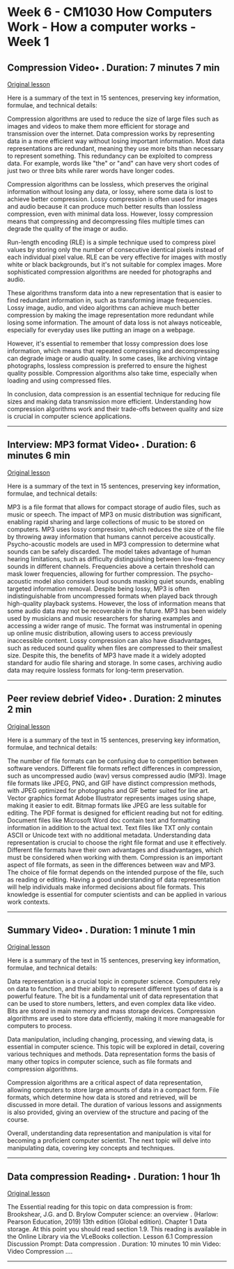 # Week 6 - CM1030 How Computers Work - How a computer works - Week 1

## Compression Video• . Duration: 7 minutes 7 min

[Original lesson](https://www.coursera.org/learn/uol-how-computers-work/lecture/3JO2k/compression)

Here is a summary of the text in 15 sentences, preserving key information, formulae, and technical details:

Compression algorithms are used to reduce the size of large files such as images and videos to make them more efficient for storage and transmission over the internet. Data compression works by representing data in a more efficient way without losing important information. Most data representations are redundant, meaning they use more bits than necessary to represent something. This redundancy can be exploited to compress data. For example, words like "the" or "and" can have very short codes of just two or three bits while rarer words have longer codes.

Compression algorithms can be lossless, which preserves the original information without losing any data, or lossy, where some data is lost to achieve better compression. Lossy compression is often used for images and audio because it can produce much better results than lossless compression, even with minimal data loss. However, lossy compression means that compressing and decompressing files multiple times can degrade the quality of the image or audio.

Run-length encoding (RLE) is a simple technique used to compress pixel values by storing only the number of consecutive identical pixels instead of each individual pixel value. RLE can be very effective for images with mostly white or black backgrounds, but it's not suitable for complex images. More sophisticated compression algorithms are needed for photographs and audio.

These algorithms transform data into a new representation that is easier to find redundant information in, such as transforming image frequencies. Lossy image, audio, and video algorithms can achieve much better compression by making the image representation more redundant while losing some information. The amount of data loss is not always noticeable, especially for everyday uses like putting an image on a webpage.

However, it's essential to remember that lossy compression does lose information, which means that repeated compressing and decompressing can degrade image or audio quality. In some cases, like archiving vintage photographs, lossless compression is preferred to ensure the highest quality possible. Compression algorithms also take time, especially when loading and using compressed files.

In conclusion, data compression is an essential technique for reducing file sizes and making data transmission more efficient. Understanding how compression algorithms work and their trade-offs between quality and size is crucial in computer science applications.

---

## Interview: MP3 format Video• . Duration: 6 minutes 6 min

[Original lesson](https://www.coursera.org/learn/uol-how-computers-work/lecture/sHnil/interview-mp3-format)

Here is a summary of the text in 15 sentences, preserving key information, formulae, and technical details:

MP3 is a file format that allows for compact storage of audio files, such as music or speech. The impact of MP3 on music distribution was significant, enabling rapid sharing and large collections of music to be stored on computers. MP3 uses lossy compression, which reduces the size of the file by throwing away information that humans cannot perceive acoustically. Psycho-acoustic models are used in MP3 compression to determine what sounds can be safely discarded. The model takes advantage of human hearing limitations, such as difficulty distinguishing between low-frequency sounds in different channels. Frequencies above a certain threshold can mask lower frequencies, allowing for further compression. The psycho-acoustic model also considers loud sounds masking quiet sounds, enabling targeted information removal. Despite being lossy, MP3 is often indistinguishable from uncompressed formats when played back through high-quality playback systems. However, the loss of information means that some audio data may not be recoverable in the future. MP3 has been widely used by musicians and music researchers for sharing examples and accessing a wider range of music. The format was instrumental in opening up online music distribution, allowing users to access previously inaccessible content. Lossy compression can also have disadvantages, such as reduced sound quality when files are compressed to their smallest size. Despite this, the benefits of MP3 have made it a widely adopted standard for audio file sharing and storage. In some cases, archiving audio data may require lossless formats for long-term preservation.

---

## Peer review debrief Video• . Duration: 2 minutes 2 min

[Original lesson](https://www.coursera.org/learn/uol-how-computers-work/lecture/JgZG6/peer-review-debrief)

Here is a summary of the text in 15 sentences, preserving key information, formulae, and technical details:

The number of file formats can be confusing due to competition between software vendors. Different file formats reflect differences in compression, such as uncompressed audio (wav) versus compressed audio (MP3). Image file formats like JPEG, PNG, and GIF have distinct compression methods, with JPEG optimized for photographs and GIF better suited for line art. Vector graphics format Adobe Illustrator represents images using shape, making it easier to edit. Bitmap formats like JPEG are less suitable for editing. The PDF format is designed for efficient reading but not for editing. Document files like Microsoft Word doc contain text and formatting information in addition to the actual text. Text files like TXT only contain ASCII or Unicode text with no additional metadata. Understanding data representation is crucial to choose the right file format and use it effectively. Different file formats have their own advantages and disadvantages, which must be considered when working with them. Compression is an important aspect of file formats, as seen in the differences between wav and MP3. The choice of file format depends on the intended purpose of the file, such as reading or editing. Having a good understanding of data representation will help individuals make informed decisions about file formats. This knowledge is essential for computer scientists and can be applied in various work contexts.

---

## Summary Video• . Duration: 1 minute 1 min

[Original lesson](https://www.coursera.org/learn/uol-how-computers-work/lecture/Ea8ak/summary)

Here is a summary of the text in 15 sentences, preserving key information, formulae, and technical details:

Data representation is a crucial topic in computer science. Computers rely on data to function, and their ability to represent different types of data is a powerful feature. The bit is a fundamental unit of data representation that can be used to store numbers, letters, and even complex data like video. Bits are stored in main memory and mass storage devices. Compression algorithms are used to store data efficiently, making it more manageable for computers to process.

Data manipulation, including changing, processing, and viewing data, is essential in computer science. This topic will be explored in detail, covering various techniques and methods. Data representation forms the basis of many other topics in computer science, such as file formats and compression algorithms.

Compression algorithms are a critical aspect of data representation, allowing computers to store large amounts of data in a compact form. File formats, which determine how data is stored and retrieved, will be discussed in more detail. The duration of various lessons and assignments is also provided, giving an overview of the structure and pacing of the course.

Overall, understanding data representation and manipulation is vital for becoming a proficient computer scientist. The next topic will delve into manipulating data, covering key concepts and techniques.

---

## Data compression Reading• . Duration: 1 hour 1h

[Original lesson](https://www.coursera.org/learn/uol-how-computers-work/supplement/8nRf0/data-compression)

The Essential reading for this topic on data compression is from: Brookshear, J.G. and D. Brylow Computer science: an overview . (Harlow: Pearson Education, 2019) 13th edition (Global edition). Chapter 1 Data storage. At this point you should read section 1.9. This reading is available in the Online Library via the VLeBooks collection. Lesson 6.1 Compression Discussion Prompt: Data compression . Duration: 10 minutes 10 min Video: Video Compression ....

---

